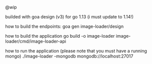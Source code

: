 @wip

builded with goa design (v3) for go 1.13 (i must update to 1.14!) 

how to build the endpoints:
goa gen image-loader/design

how to build the application
go build -o image-loader image-loader/cmd/image-loader-api

how to run the application (please note that you must have a running mongo)
./image-loader -mongodb mongodb://localhost:27017